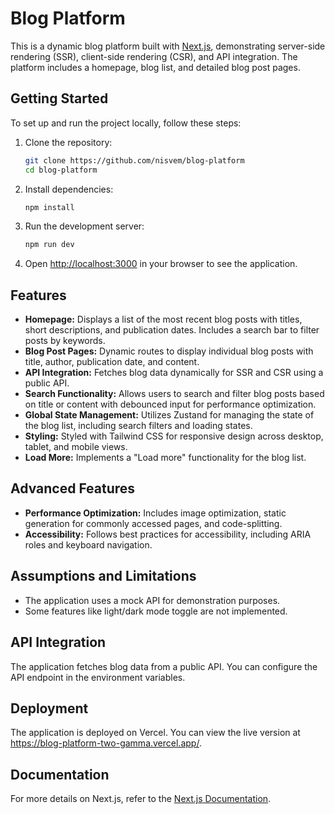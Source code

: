 # Blog Platform

This is a dynamic blog platform built with [Next.js](https://nextjs.org), demonstrating server-side rendering (SSR), client-side rendering (CSR), and API integration. The platform includes a homepage, blog list, and detailed blog post pages.

## Getting Started

To set up and run the project locally, follow these steps:

1. Clone the repository:

   ```bash
   git clone https://github.com/nisvem/blog-platform
   cd blog-platform
   ```

2. Install dependencies:

   ```bash
   npm install
   ```

3. Run the development server:

   ```bash
   npm run dev
   ```

4. Open [http://localhost:3000](http://localhost:3000) in your browser to see the application.

## Features

- **Homepage:** Displays a list of the most recent blog posts with titles, short descriptions, and publication dates. Includes a search bar to filter posts by keywords.
- **Blog Post Pages:** Dynamic routes to display individual blog posts with title, author, publication date, and content.
- **API Integration:** Fetches blog data dynamically for SSR and CSR using a public API.
- **Search Functionality:** Allows users to search and filter blog posts based on title or content with debounced input for performance optimization.
- **Global State Management:** Utilizes Zustand for managing the state of the blog list, including search filters and loading states.
- **Styling:** Styled with Tailwind CSS for responsive design across desktop, tablet, and mobile views.
- **Load More:** Implements a "Load more" functionality for the blog list.

## Advanced Features

- **Performance Optimization:** Includes image optimization, static generation for commonly accessed pages, and code-splitting.
- **Accessibility:** Follows best practices for accessibility, including ARIA roles and keyboard navigation.

## Assumptions and Limitations

- The application uses a mock API for demonstration purposes.
- Some features like light/dark mode toggle are not implemented.

## API Integration

The application fetches blog data from a public API. You can configure the API endpoint in the environment variables.

## Deployment

The application is deployed on Vercel. You can view the live version at https://blog-platform-two-gamma.vercel.app/.

## Documentation

For more details on Next.js, refer to the [Next.js Documentation](https://nextjs.org/docs).
